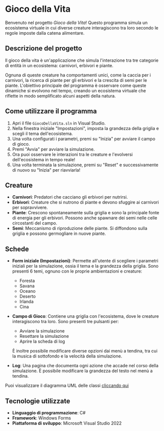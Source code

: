 
# Gioco della Vita

Benvenuto nel progetto _Gioco della Vita_! Questo programma simula un ecosistema virtuale in cui diverse creature interagiscono tra loro secondo le regole imposte dalla catena alimentare.

## Descrizione del progetto

Il gioco della vita è un'applicazione che simula l'interazione tra tre categorie di entità in un ecosistema: carnivori, erbivori e piante. 

Ognuna di queste creature ha comportamenti unici, come la caccia per i carnivori, la ricerca di piante per gli erbivori e la crescita di semi per le piante. L'obiettivo principale del programma è osservare come queste dinamiche si evolvono nel tempo, creando un ecosistema virtuale che riflette in modo semplificato alcuni aspetti della natura.

## Come utilizzare il programma

1.  Apri il file `GiocoDellaVita.sln` in Visual Studio.
2.  Nella finestra iniziale "Impostazioni", imposta la grandezza della griglia e scegli il tema dell'ecosistema.
3. Una volta configurati i parametri, premi su "Inizia" per avviare il campo di gioco.
4.  Premi "Avvia" per avviare la simulazione.
5. Ora puoi osservare le interazioni tra le creature e l'evolversi dell'ecosistema in tempo reale!
6. Una volta terminata la simulazione, premi su "Reset" e successivamente di nuovo su "Inizia" per riavviarla!

## Creature

-   **Carnivori**: Predatori che cacciano gli erbivori per nutrirsi. 
-   **Erbivori**: Creature che si nutrono di piante e devono sfuggire ai carnivori per sopravvivere.
-   **Piante**: Crescono spontaneamente sulla griglia e sono la principale fonte di energia per gli erbivori. Possono anche spawnare dei semi nelle celle circostanti del campo.
-   **Semi**: Meccanismo di riproduzione delle piante. Si diffondono sulla griglia e possono germogliare in nuove piante.

## Schede

 -   **Form iniziale (Impostazioni)**: Permette all'utente di scegliere i parametri iniziali per la simulazione, ossia il tema e la grandezza della griglia. Sono presenti 6 temi, ognuno con le proprie ambientazioni e creature:
	 - Foresta
	 - Savana
	 - Oceano
	 - Deserto
	 - Irlanda
	 - Cina

-   **Campo di Gioco**: Contiene una griglia con l'ecosistema, dove le creature interagiscono tra loro. Sono presenti tre pulsanti per:
	- Avviare la simulazione
	- Resettare la simulazione
	- Aprire la scheda di log

	È inoltre possibile modificare diverse opzioni dai menù a tendina, tra cui la musica di sottofondo e la velocità della simulazione.

-   **Log**: Una pagina che documenta ogni azione che accade nel corso della simulazione. È possibile modificare la grandezza del testo nel menù a tendina.

Puoi visualizzare il diagramma UML delle classi [cliccando qui](https://files.catbox.moe/1s2961.pdf)

## Tecnologie utilizzate

-   **Linguaggio di programmazione**: C#
-   **Framework**: Windows Forms
-   **Piattaforma di sviluppo**: Microsoft Visual Studio 2022
